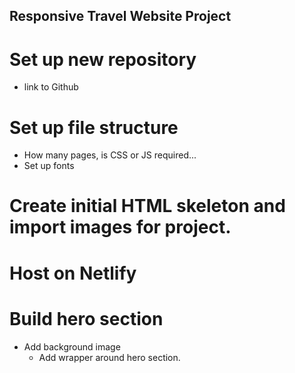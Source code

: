 ## Responsive Travel Website Project

# Set up new repository
- link to Github

# Set up file structure
- How many pages, is CSS or JS required...
- Set up fonts

# Create initial HTML skeleton and import images for project.

# Host on Netlify

# Build hero section
- Add background image
  - Add wrapper around hero section.
  